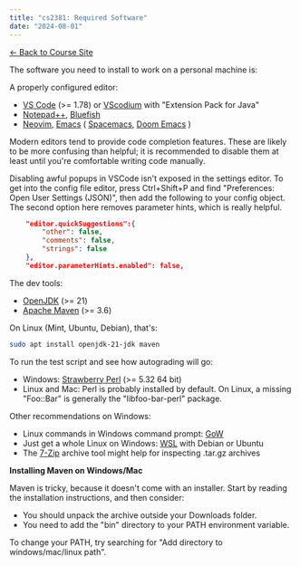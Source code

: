 ```yaml
---
title: "cs2381: Required Software"
date: "2024-08-01"
---
```


[&larr; Back to Course Site](../)

The software you need to install to work on a personal machine is:

A properly configured editor:

 - [VS Code](https://code.visualstudio.com/) (>= 1.78) or 
   [VScodium](https://vscodium.com/) with "Extension Pack for Java"
 - [Notepad++](https://notepad-plus-plus.org/), 
   [Bluefish](https://bluefish.openoffice.nl/index.html)
 - [Neovim](https://neovim.io/), 
   [Emacs](https://www.gnu.org/software/emacs/) (
   [Spacemacs](https://github.com/syl20bnr/spacemacs),
   [Doom Emacs](https://github.com/doomemacs/doomemacs) )

Modern editors tend to provide code completion features. These are
likely to be more confusing than helpful; it is recommended to disable
them at least until you're comfortable writing code manually.

Disabling awful popups in VSCode isn't exposed in the settings editor.
To get into the config file editor, press Ctrl+Shift+P and find
"Preferences: Open User Settings (JSON)", then add the following to 
your config object. The second option here removes parameter hints, which
is really helpful.


```json
    "editor.quickSuggestions":{
        "other": false,
        "comments": false,
        "strings": false
    },
    "editor.parameterHints.enabled": false,
```

The dev tools:

 - [OpenJDK](https://adoptium.net/temurin/releases/?os=any&arch=x64&package=jdk) (>= 21)
 - [Apache Maven](https://maven.apache.org/) (>= 3.6)

On Linux (Mint, Ubuntu, Debian), that's:

```bash
sudo apt install openjdk-21-jdk maven
```

To run the test script and see how autograding will go:

 - Windows: [Strawberry Perl](https://strawberryperl.com/) (>= 5.32 64 bit)
 - Linux and Mac: Perl is probably installed by default. On Linux, a missing
   "Foo::Bar" is generally the "libfoo-bar-perl" package.

Other recommendations on Windows:

 - Linux commands in Windows command prompt: [GoW](https://github.com/bmatzelle/gow/releases)
 - Just get a whole Linux on Windows: [WSL](https://learn.microsoft.com/en-us/windows/wsl/install) 
   with Debian or Ubuntu
 - The [7-Zip](https://www.7-zip.org/) archive tool might help for inspecting .tar.gz archives

**Installing Maven on Windows/Mac**

Maven is tricky, because it doesn't come with an installer. Start by
reading the installation instructions, and then consider:

 - You should unpack the archive outside your Downloads folder.
 - You need to add the "bin" directory to your PATH environment variable.

To change your PATH, try searching for "Add directory to windows/mac/linux path".
